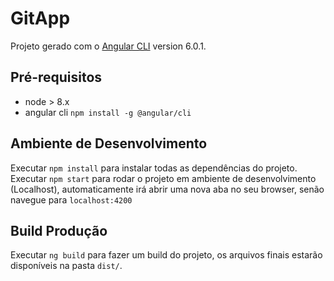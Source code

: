 # GitApp

Projeto gerado com o [Angular CLI](https://github.com/angular/angular-cli) version 6.0.1.


## Pré-requisitos
- node > 8.x
- angular cli `npm install -g @angular/cli`

## Ambiente de Desenvolvimento

Executar `npm install` para instalar todas as dependências do projeto.
Executar `npm start` para rodar o projeto em ambiente de desenvolvimento (Localhost), automaticamente irá abrir uma nova aba no seu browser, senão navegue para `localhost:4200`

## Build Produção

Executar `ng build` para fazer um build do projeto, os arquivos finais estarão disponíveis na pasta `dist/`.
